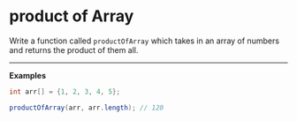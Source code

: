 # product of Array

Write a function called `productOfArray` which takes in an array of numbers and returns the product of them all.

---

__Examples__

```java
int arr[] = {1, 2, 3, 4, 5};

productOfArray(arr, arr.length); // 120
```

